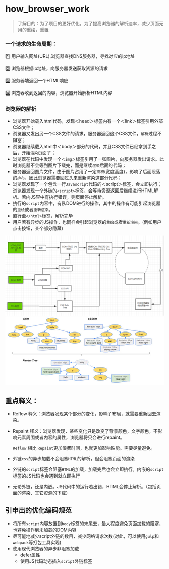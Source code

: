 # how_browser_work 
>了解目的：为了项目的更好优化，为了提高浏览器的解析速率，减少页面无用的重绘，重置

### 一个请求的生命周期：

1️⃣ 用户输入网址(URL),浏览器查找DNS服务器，寻找对应的ip地址  

2️⃣ 浏览器根据ip地址，向服务器发送获取资源的请求  

3️⃣ 服务器端返回一个HTML响应

4️⃣ 浏览器收到返回的内容，浏览器开始解析HTML内容  

### 浏览器的解析

* 浏览器开始载入html代码，发现＜head＞标签内有一个＜link＞标签引用外部CSS文件；
*  浏览器又发出另一个CSS文件的请求，服务器返回这个CSS文件，`解析`过程不阻塞；
* 浏览器继续载入html中＜body＞部分的代码，并且CSS文件已经拿到手之后，开始`渲染`页面了；
*  浏览器在代码中发现一个`＜img＞`标签引用了一张图片，向服务器发出请求。此时浏览器不会等到图片下载完，而是继续`渲染`后面的代码；
* 服务器返回图片文件，由于图片占用了一定`面积`(宽度高度)，影响了后面段落的`排布`，因此浏览器需要回过头来重新渲染这部分代码；
* 浏览器发现了一个包含一行`Javascript`代码的＜script＞标签，会立即执行；浏览器发现一个外链的`<script>`标签，会等待资源返回后继续进行HTML解析。若内JS容中有执行错误，则页面停止解析。
* 执行的`script`内容中，有队DOM进行的操作，其中的操作有可能引起浏览器的`重绘`或者`重新渲染`。
* 直行至`</html>`标签，解析完毕
* 用户若有异步的JS操作，也同样会引起浏览器的`重绘`或者`重新渲染`。(例如用户点击按钮，某个部分隐藏)

![rendingprocess](blog_assets/redning_process.png)
![rendingtree](blog_assets/rendingtree.png)

## 重点释义：
* Reflow 
  释义：浏览器发现某个部分的变化，影响了布局，就需要重新回去渲染。
* Repaint 
  释义：浏览器发现，某些变化只是改变了背景颜色，文字颜色，不影响元素周围或者内容的属性，浏览器将只会进行repaint。

  `Reflow` 相比 `Repaint`更加浪费时间，也就更加影响性能。需要尽量避免。

* 外链`css`的异步加载不会阻塞`HTML`的解析，但会阻塞页面的渲染

* 外链的`script`标签会阻塞`HTML`的加载，加载完后也会立即执行。内嵌的`script`标签的JS代码也会遇到就立即执行

* 无论外链，还是内嵌。JS代码中的运行若出错，HTML会停止解析。（包括页面的渲染、其它资源的下载）

## 引申出的优化编码规范
* 将所有`script`内容放置到`body`标签的末尾去，最大程度避免页面加载的阻塞，也避免操作到未加载的DOM内容
* 尽可能地减少script外链的数目，减少网络请求次数(对此，可以使用`gulp`和`webpack`等打包工具实现)
* 使用现代浏览器的异步非阻塞加载
  * defer属性
  * 使用JS代码动态插入`script`外链标签

